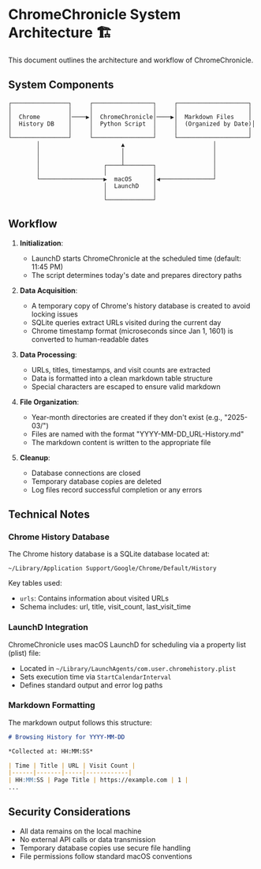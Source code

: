 # ChromeChronicle System Architecture 🏗️

This document outlines the architecture and workflow of ChromeChronicle.

## System Components

```
┌────────────────┐     ┌─────────────────┐     ┌────────────────────┐
│                │     │                 │     │                    │
│  Chrome        │────▶│  ChromeChronicle│────▶│  Markdown Files    │
│  History DB    │     │  Python Script  │     │  (Organized by Date)│
│                │     │                 │     │                    │
└────────────────┘     └─────────────────┘     └────────────────────┘
        │                       ▲                         │
        │                       │                         │
        │                       │                         │
        │                  ┌────┴────────┐                │
        │                  │             │                │
        └──────────────────▶  macOS      │◀───────────────┘
                           │  LaunchD    │
                           │             │
                           └─────────────┘
```

## Workflow

1. **Initialization**:
   - LaunchD starts ChromeChronicle at the scheduled time (default: 11:45 PM)
   - The script determines today's date and prepares directory paths

2. **Data Acquisition**:
   - A temporary copy of Chrome's history database is created to avoid locking issues
   - SQLite queries extract URLs visited during the current day
   - Chrome timestamp format (microseconds since Jan 1, 1601) is converted to human-readable dates

3. **Data Processing**:
   - URLs, titles, timestamps, and visit counts are extracted
   - Data is formatted into a clean markdown table structure
   - Special characters are escaped to ensure valid markdown

4. **File Organization**:
   - Year-month directories are created if they don't exist (e.g., "2025-03/")
   - Files are named with the format "YYYY-MM-DD_URL-History.md"
   - The markdown content is written to the appropriate file

5. **Cleanup**:
   - Database connections are closed
   - Temporary database copies are deleted
   - Log files record successful completion or any errors

## Technical Notes

### Chrome History Database

The Chrome history database is a SQLite database located at:
```
~/Library/Application Support/Google/Chrome/Default/History
```

Key tables used:
- `urls`: Contains information about visited URLs
- Schema includes: url, title, visit_count, last_visit_time

### LaunchD Integration

ChromeChronicle uses macOS LaunchD for scheduling via a property list (plist) file:
- Located in `~/Library/LaunchAgents/com.user.chromehistory.plist`
- Sets execution time via `StartCalendarInterval` 
- Defines standard output and error log paths

### Markdown Formatting

The markdown output follows this structure:
```markdown
# Browsing History for YYYY-MM-DD

*Collected at: HH:MM:SS*

| Time | Title | URL | Visit Count |
|------|-------|-----|------------|
| HH:MM:SS | Page Title | https://example.com | 1 |
...
```

## Security Considerations

- All data remains on the local machine
- No external API calls or data transmission
- Temporary database copies use secure file handling
- File permissions follow standard macOS conventions 